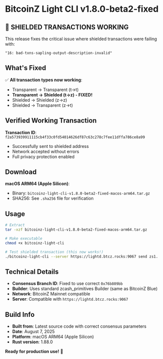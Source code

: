 # BitcoinZ Light CLI v1.8.0-beta2-fixed

## 🎉 SHIELDED TRANSACTIONS WORKING

This release fixes the critical issue where shielded transactions were failing with:
```
"16: bad-txns-sapling-output-description-invalid"
```

## What's Fixed

✅ **All transaction types now working**:
- Transparent → Transparent (t→t)
- **Transparent → Shielded (t→z) - FIXED!**
- Shielded → Shielded (z→z)  
- Shielded → Transparent (z→t)

## Verified Working Transaction

**Transaction ID**: `f2a573939911115cb4f33c0fd54014626df87c63c278c7fee11dffa786ce8a99`
- Successfully sent to shielded address
- Network accepted without errors
- Full privacy protection enabled

## Download

**macOS ARM64 (Apple Silicon)**:
- Binary: `bitcoinz-light-cli-v1.8.0-beta2-fixed-macos-arm64.tar.gz`
- SHA256: See `.sha256` file for verification

## Usage

```bash
# Extract
tar -xzf bitcoinz-light-cli-v1.8.0-beta2-fixed-macos-arm64.tar.gz

# Make executable
chmod +x bitcoinz-light-cli

# Test shielded transaction (this now works!)
./bitcoinz-light-cli --server https://lightd.btcz.rocks:9067 send zs1... 1000
```

## Technical Details

- **Consensus Branch ID**: Fixed to use correct `0x76b809bb` 
- **Builder**: Uses standard zcash_primitives Builder (same as BitcoinZ Blue)
- **Network**: BitcoinZ Mainnet compatible
- **Server**: Compatible with `https://lightd.btcz.rocks:9067`

## Build Info

- **Built from**: Latest source code with correct consensus parameters
- **Date**: August 7, 2025
- **Platform**: macOS ARM64 (Apple Silicon)
- **Rust version**: 1.88.0

**Ready for production use!** 🚀